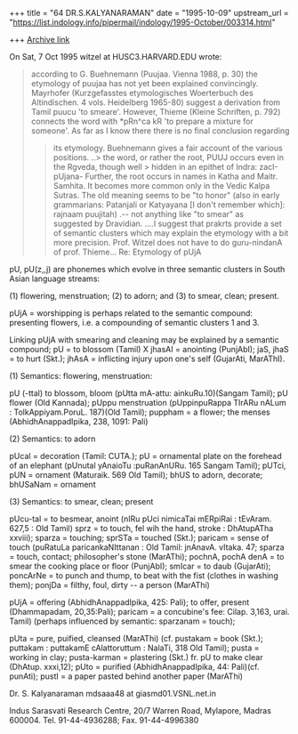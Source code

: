+++
title = "64 DR.S.KALYANARAMAN"
date = "1995-10-09"
upstream_url = "https://list.indology.info/pipermail/indology/1995-October/003314.html"

+++
[Archive link](https://list.indology.info/pipermail/indology/1995-October/003314.html)

On Sat, 7 Oct 1995 witzel at HUSC3.HARVARD.EDU wrote:
> according to G. Buehnemann (Puujaa. Vienna 1988, p. 30) the etymology of
>   puujaa has not yet been explained convincingly. Mayrhofer (Kurzgefasstes
>   etymologisches Woerterbuch des Altindischen. 4 vols. Heidelberg 1965-80)
>   suggest a derivation from Tamil puucu 'to smeare'. However, Thieme (Kleine
>   Schriften, p. 792) connects the word with *pRn^ca kR 'to prepare a mixture
>   for someone'. As far as I know there there is no final conclusion regarding
> > its etymology. Buehnemann gives a fair account of the various positions.
..> the word, or rather the root, PUUJ occurs even in the Rgveda, though 
well > hidden in an epithet of Indra: zacI-pUjana- 
> Further, the root occurs in names in Katha and Maitr. Samhita. It becomes 
> more common only in the Vedic Kalpa Sutras. The old meaning seems to be "to 
> honor" (also in early grammarians: Patanjali or Katyayana [I don't 
> remember which]: rajnaam puujitah) .-- not anything like "to smear" as  
> suggested by Dravidian. 
....I suggest that prakrts provide a set of semantic clusters which may
explain the etymology with a bit more precision.
Prof. Witzel does not have to do guru-nindanA of prof. Thieme...
Re: Etymology of pUjA

pU, pU(z,,j) are phonemes which evolve in three semantic clusters in
South Asian language streams:

(1) flowering, menstruation; (2) to adorn; and (3) to smear, clean; present.

pUjA =  worshipping is perhaps related to the semantic compound:
presenting flowers, i.e. a compounding of semantic clusters 1 and 3.

Linking pUjA with smearing and cleaning may be explained by a semantic
compound; pU = to blossom (Tamil) X jhasAI = anointing (PunjAbI); jaS, 
jhaS =
to hurt (Skt.); jhAsA = inflicting injury upon one's self (GujarAti, 
MarAThI).

(1) Semantics: flowering, menstruation:

pU (-ttal) to blossom, bloom (pUtta mA-attu: ainkuRu.10)(Sangam Tamil);
pU flower (Old Kannada); pUppu menstruation (pUppinpuRappa TIrARu nALum :
TolkAppiyam.PoruL. 187)(Old Tamil); puppham = a flower; the menses
(AbhidhAnappadIpika, 238, 1091: Pali)

(2) Semantics: to adorn

pUcal = decoration (Tamil: CUTA.); pU = ornamental plate on the forehead
of an elephant (pUnutal yAnaioTu :puRanAnURu. 165 Sangam Tamil);
pUTci, pUN = ornament (Maturaik. 569 Old Tamil); bhUS to adorn, decorate;
bhUSaNam = ornament

(3) Semantics: to smear, clean; present

pUcu-tal = to besmear, anoint (nIRu pUci nimicaTai mERpiRai :
tEvAram. 627,5 : Old Tamil)
sprz = to touch, fel wih the hand, stroke : DhAtupATha xxviii);
sparza = touching; sprSTa = touched (Skt.);
paricam = sense of touch (puRatuLa paricankaNIttanan :
Old Tamil: jnAnavA. vItaka. 47; sparza = touch, contact;
philosopher's stone (MarAThi);
pochnA, pochA denA = to smear the cooking place or floor (PunjAbI);
smIcar = to daub (GujarAti); poncArNe = to punch and thump,
to beat with the fist (clothes in washing them);
ponjDa = filthy, foul, dirty -- a person (MarAThi)

pUjA = offering (AbhidhAnappadIpika, 425: Pali); to offer, present
(Dhammapadam, 20,35:Pali);
paricam = a concubine's fee: Cilap. 3,163, urai. Tamil) (perhaps influenced
by semantic: sparzanam = touch);

pUta = pure, puified, cleansed (MarAThi) (cf. pustakam = book (Skt.);
puttakam : puttakamE cAlattoruttum : NalaTi, 318 Old Tamil);
pusta = working in clay; pusta-karman = plastering (Skt.)
fr. pU to make clear (DhAtup. xxxi,12); pUto = purified
(AbhidhAnappadIpika, 44: Pali)(cf. punAti);
pustI = a paper pasted behind another paper (MarAThi)

Dr. S. Kalyanaraman mdsaaa48 at giasmd01.VSNL.net.in

Indus Sarasvati Research Centre, 20/7 Warren Road,
Mylapore, Madras 600004. Tel. 91-44-4936288; Fax. 91-44-4996380





